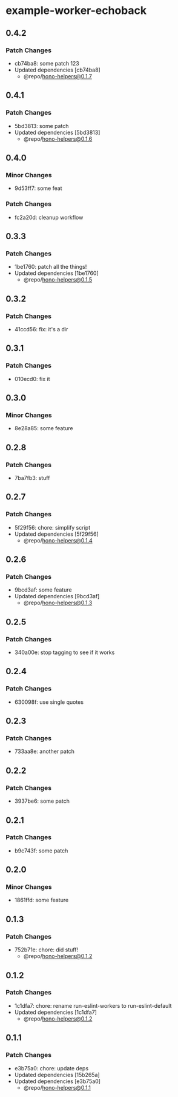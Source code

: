 # example-worker-echoback

## 0.4.2

### Patch Changes

- cb74ba8: some patch 123
- Updated dependencies [cb74ba8]
  - @repo/hono-helpers@0.1.7

## 0.4.1

### Patch Changes

- 5bd3813: some patch
- Updated dependencies [5bd3813]
  - @repo/hono-helpers@0.1.6

## 0.4.0

### Minor Changes

- 9d53ff7: some feat

### Patch Changes

- fc2a20d: cleanup workflow

## 0.3.3

### Patch Changes

- 1be1760: patch all the things!
- Updated dependencies [1be1760]
  - @repo/hono-helpers@0.1.5

## 0.3.2

### Patch Changes

- 41ccd56: fix: it's a dir

## 0.3.1

### Patch Changes

- 010ecd0: fix it

## 0.3.0

### Minor Changes

- 8e28a85: some feature

## 0.2.8

### Patch Changes

- 7ba7fb3: stuff

## 0.2.7

### Patch Changes

- 5f29f56: chore: simplify script
- Updated dependencies [5f29f56]
  - @repo/hono-helpers@0.1.4

## 0.2.6

### Patch Changes

- 9bcd3af: some feature
- Updated dependencies [9bcd3af]
  - @repo/hono-helpers@0.1.3

## 0.2.5

### Patch Changes

- 340a00e: stop tagging to see if it works

## 0.2.4

### Patch Changes

- 630098f: use single quotes

## 0.2.3

### Patch Changes

- 733aa8e: another patch

## 0.2.2

### Patch Changes

- 3937be6: some patch

## 0.2.1

### Patch Changes

- b9c743f: some patch

## 0.2.0

### Minor Changes

- 1861ffd: some feature

## 0.1.3

### Patch Changes

- 752b71e: chore: did stuff!
  - @repo/hono-helpers@0.1.2

## 0.1.2

### Patch Changes

- 1c1dfa7: chore: rename run-eslint-workers to run-eslint-default
- Updated dependencies [1c1dfa7]
  - @repo/hono-helpers@0.1.2

## 0.1.1

### Patch Changes

- e3b75a0: chore: update deps
- Updated dependencies [15b265a]
- Updated dependencies [e3b75a0]
  - @repo/hono-helpers@0.1.1
